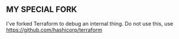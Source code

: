 ## MY SPECIAL FORK 

I've forked Terraform to debug an internal thing. Do not use this, use https://github.com/hashicorp/terraform
